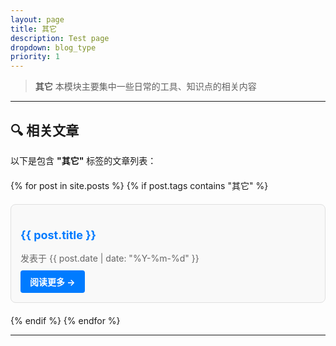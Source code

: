 ```yaml
---
layout: page
title: 其它
description: Test page
dropdown: blog_type
priority: 1
---
```

> **其它** 
本模块主要集中一些日常的工具、知识点的相关内容

---

## 🔍 相关文章

以下是包含 **"其它"** 标签的文章列表：

<div class="article-list">
  {% for post in site.posts %}
    {% if post.tags contains "其它" %}
    <div class="article-item">
      <h3>
        <a href="{{ post.url }}" class="article-link">{{ post.title }}</a>
      </h3>
      <p class="article-meta">
        发表于 {{ post.date | date: "%Y-%m-%d" }}
      </p>
      <a href="{{ post.url }}" class="read-more">阅读更多 →</a>
    </div>
    {% endif %}
  {% endfor %}
</div>

---

<style>
.article-list {
  margin-top: 20px;
  display: flex;
  flex-direction: column;
  gap: 20px;
}

.article-item {
  padding: 15px;
  border: 1px solid #e0e0e0;
  border-radius: 8px;
  background: #f9f9f9;
  transition: box-shadow 0.3s ease;
}

.article-item:hover {
  box-shadow: 0 4px 8px rgba(0, 0, 0, 0.1);
}

.article-link {
  color: #007BFF;
  text-decoration: none;
  font-size: 18px;
  font-weight: bold;
}

.article-link:hover {
  text-decoration: underline;
}

.article-meta {
  color: #666;
  font-size: 14px;
  margin-top: 5px;
  margin-bottom: 10px;
}

.read-more {
  display: inline-block;
  color: white;
  background-color: #007BFF;
  padding: 8px 15px;
  border-radius: 4px;
  text-decoration: none;
  font-size: 14px;
  font-weight: bold;
  transition: background-color 0.3s ease;
}

